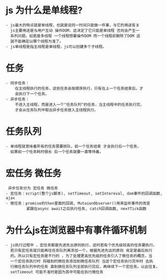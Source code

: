  
 #  js 为什么是单线程?
    - js最大的特点就是单线程，也就是说同一时间只能做一件事，与它的用途有关
      js主要用途是与用户互动 操作DOM，这决定了它只能是单线程 否则会产生一
      系列问题。如若是多线程 一个线程想要操作DOM 而一个线程却删除了DOM 这
      就不能确定以哪个线程为准了。
    - js单线程是指主线程是单线程，js可以创建多个子线程。


 # 任务
    - 同步任务：
        在主线程执行的任务，这些任务会按顺序执行，只有在上一个任务结束后，才
        会执行下一个任务。
    - 异步任务：
        不进入主线程，而是进入一个"任务队列"的任务，当主线程中的任务执行完，
        才会从任务队列中取出异步任务放入主线程执行。
      

 # 任务队列
    - 单线程就意味着所有的任务需要排队，前一个任务结束 才会执行后一个任务，
      如果前一个任务耗时很长 后一个任务就要一直等待着。


 # 宏任务 微任务 
     异步任务分为 宏任务 微任务 
    - 宏任务：script(整个js脚本), setTimeout, setIntereval, dom事件的回调函数, ajax
    - 微任务：promise的then里面的回调, MutaionObserver()用来监听事件的改变 
             紧跟在async await之后执行任务, catch回调函数, nextTick函数


 # 为什么js在浏览器中有事件循环机制
    - js执行过程中 ，宏任务都是先进先出原则执行，这时若有个优先级较高的任务要执行，
      若只有宏任务就只能再往任务队列离添加一个，根据先进先出的原则 肯定是最后执行
      的。所以只有宏任务是不行的 ，为了处理更高优先级的任务引入了微任务的概念，当
      一个宏任务执行时 将碰到的微任务添加到微任务队列 当这个宏任务执行完毕时 去执
      行微任务队列中的任务 直到微任务队列全部执行完后，再继续下一个宏任务。以此往复。 
      setTimeout 可能不准时是因为其中可能在执行微任务            